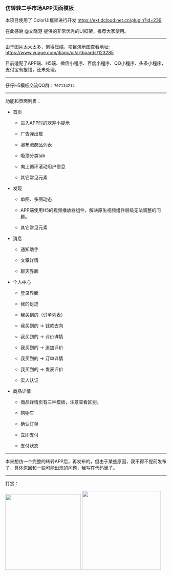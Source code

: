 ### 仿转转二手市场APP页面模板

本项目使用了 ColorUI框架进行开发 https://ext.dcloud.net.cn/plugin?id=239

在此感谢 @文晓港   提供的非常优秀的UI框架，推荐大家使用。

****

由于图片太大太多，懒得压缩，项目演示图查看地址: https://www.yuque.com/itianc/ui/artboards/123285

目前适配了APP端、H5端、微信小程序、百度小程序、QQ小程序、头条小程序，支付宝有报错，还未处理。

****

仔仔H5模板交流QQ群：`707134214`

****

功能和页面列表：

- 首页
  
  - 进入APP时的欢迎小提示
  
  - 广告弹出框
  
  - 瀑布流商品列表
  
  - 吸顶分类tab
  
  - 向上循环滚动用户信息
  
  - 其它常见元素

- 发现
  
  - 单图、多图动态
  
  - APP端使用H5的视频播放器组件，解决原生视频组件层级无法调整的问题。
  
  - 其它常见元素

- 消息
  
  - 通知助手
  
  - 文章详情
  
  - 聊天界面

- 个人中心  

  - 登录界面 
  
  - 我的足迹
  
  - 我买到的（订单列表）
  
  - 我买到的 -> 钱款去向
  
  - 我买到的 -> 评价详情
  
  - 我买到的 -> 追加评价
  
  - 我买到的 -> 订单详情
  
  - 我买到的 -> 发表评价
  
  - 实人认证
  
- 商品详情
  
  - 商品详情页有三种模板，注意查看区别。
  
  - 购物车
  
  - 确认订单
  
  - 立即支付

  - 支付状态

****

本来想仿一个完整的转转APP后，再发布的，但由于某些原因，我不得不提前发布了，具体原因和一些可能出现的问题，我写在代码里了。

****

打赏：

<img src="https://cdn.nlark.com/yuque/0/2020/png/285274/1585816251127-assets/web-upload/10f2801f-6083-4c03-858d-5dc84634cbc3.png" title="" alt="" width="236"> <img title="" src="https://cdn.nlark.com/yuque/0/2020/png/285274/1585816251205-assets/web-upload/787365c3-1e5c-4be6-8acd-f4d6c1c4f874.png" alt="" width="246">
